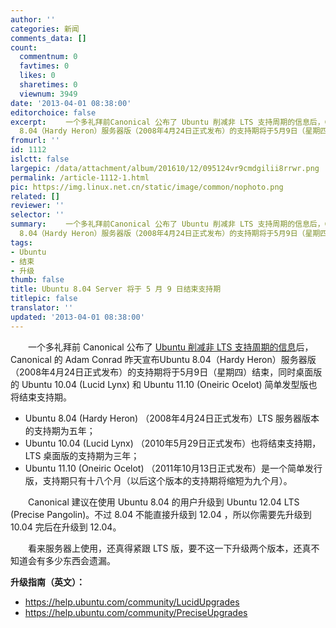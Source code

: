 ```yaml
---
author: ''
categories: 新闻
comments_data: []
count:
  commentnum: 0
  favtimes: 0
  likes: 0
  sharetimes: 0
  viewnum: 3949
date: '2013-04-01 08:38:00'
editorchoice: false
excerpt: 　　一个多礼拜前Canonical 公布了 Ubuntu 削减非 LTS 支持周期的信息后，Canonical 的 Adam Conrad 昨天宣布Ubuntu
  8.04（Hardy Heron）服务器版（2008年4月24日正式发布）的支持期将于5月9日（星期四）结束，同时  ...
fromurl: ''
id: 1112
islctt: false
largepic: /data/attachment/album/201610/12/095124vr9cmdgilii8rrwr.png
permalink: /article-1112-1.html
pic: https://img.linux.net.cn/static/image/common/nophoto.png
related: []
reviewer: ''
selector: ''
summary: 　　一个多礼拜前Canonical 公布了 Ubuntu 削减非 LTS 支持周期的信息后，Canonical 的 Adam Conrad 昨天宣布Ubuntu
  8.04（Hardy Heron）服务器版（2008年4月24日正式发布）的支持期将于5月9日（星期四）结束，同时  ...
tags:
- Ubuntu
- 结束
- 升级
thumb: false
title: Ubuntu 8.04 Server 将于 5 月 9 日结束支持期
titlepic: false
translator: ''
updated: '2013-04-01 08:38:00'
---
```


　　一个多礼拜前 Canonical 公布了 [Ubuntu 削减非 LTS 支持周期的信息](thread/10160/1/1/)后，Canonical 的 Adam Conrad 昨天宣布Ubuntu 8.04（Hardy Heron）服务器版（2008年4月24日正式发布）的支持期将于5月9日（星期四）结束，同时桌面版的 Ubuntu 10.04 (Lucid Lynx) 和 Ubuntu 11.10 (Oneiric Ocelot) 简单发型版也将结束支持期。


* Ubuntu 8.04 (Hardy Heron) （2008年4月24日正式发布）LTS 服务器版本的支持期为五年；
* Ubuntu 10.04 (Lucid Lynx) （2010年5月29日正式发布）也将结束支持期，LTS 桌面版的支持期为三年；
* Ubuntu 11.10 (Oneiric Ocelot) （2011年10月13日正式发布）是一个简单发行版，支持期只有十八个月（以后这个版本的支持期将缩短为九个月）。


　　Canonical 建议在使用 Ubuntu 8.04 的用户升级到 Ubuntu 12.04 LTS (Precise Pangolin)。不过 8.04 不能直接升级到 12.04 ，所以你需要先升级到 10.04 完后在升级到 12.04。


　　看来服务器上使用，还真得紧跟 LTS 版，要不这一下升级两个版本，还真不知道会有多少东西会遗漏。


**升级指南（英文）：**


* <https://help.ubuntu.com/community/LucidUpgrades>
* <https://help.ubuntu.com/community/PreciseUpgrades>
